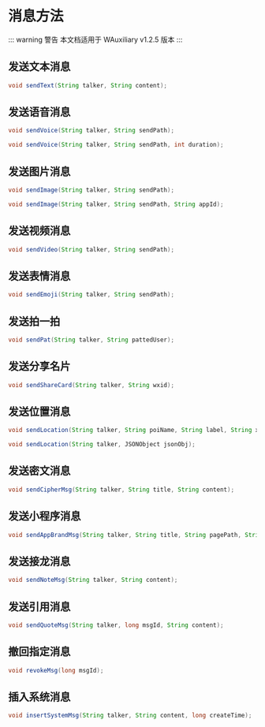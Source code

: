 # 消息方法

::: warning 警告
本文档适用于 WAuxiliary v1.2.5 版本
:::

## 发送文本消息

```java
void sendText(String talker, String content);
```

## 发送语音消息

```java
void sendVoice(String talker, String sendPath);

void sendVoice(String talker, String sendPath, int duration);
```

## 发送图片消息

```java
void sendImage(String talker, String sendPath);

void sendImage(String talker, String sendPath, String appId);
```

## 发送视频消息

```java
void sendVideo(String talker, String sendPath);
```

## 发送表情消息

```java
void sendEmoji(String talker, String sendPath);
```

## 发送拍一拍

```java
void sendPat(String talker, String pattedUser);
```

## 发送分享名片

```java
void sendShareCard(String talker, String wxid);
```

## 发送位置消息

```java
void sendLocation(String talker, String poiName, String label, String x, String y, String scale);

void sendLocation(String talker, JSONObject jsonObj);
```

## 发送密文消息

```java
void sendCipherMsg(String talker, String title, String content);
```

## 发送小程序消息

```java
void sendAppBrandMsg(String talker, String title, String pagePath, String ghName);
```

## 发送接龙消息

```java
void sendNoteMsg(String talker, String content);
```

## 发送引用消息

```java
void sendQuoteMsg(String talker, long msgId, String content);
```

## 撤回指定消息

```java
void revokeMsg(long msgId);
```

## 插入系统消息

```java
void insertSystemMsg(String talker, String content, long createTime);
```
